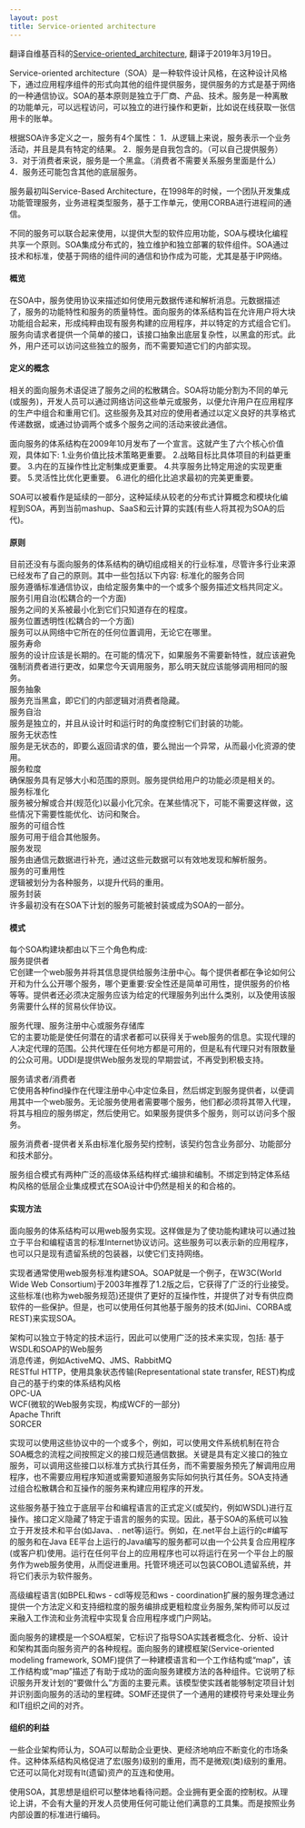 ```yaml
---
layout: post
title: Service-oriented architecture
---
```


翻译自维基百科的[Service-oriented_architecture](https://en.wikipedia.org/wiki/Service-oriented_architecture), 翻译于2019年3月19日。

Service-oriented architecture（SOA）是一种软件设计风格，在这种设计风格下，通过应用程序组件的形式向其他的组件提供服务，提供服务的方式是基于网络的一种通信协议。SOA的基本原则是独立于厂商、产品、技术。服务是一种离散的功能单元，可以远程访问，可以独立的进行操作和更新，比如说在线获取一张信用卡的账单。

根据SOA许多定义之一，服务有4个属性：
1．从逻辑上来说，服务表示一个业务活动，并且是具有特定的结果。
2．服务是自我包含的。（可以自己提供服务）
3．对于消费者来说，服务是一个黑盒。（消费者不需要关系服务里面是什么）
4．服务还可能包含其他的底层服务。

服务最初叫Service-Based Architecture，在1998年的时候，一个团队开发集成功能管理服务，业务进程类型服务，基于工作单元，使用CORBA进行进程间的通信。

不同的服务可以联合起来使用，以提供大型的软件应用功能，SOA与模块化编程共享一个原则。SOA集成分布式的，独立维护和独立部署的软件组件。SOA通过技术和标准，使基于网络的组件间的通信和协作成为可能，尤其是基于IP网络。

#### 概览
在SOA中，服务使用协议来描述如何使用元数据传递和解析消息。元数据描述了，服务的功能特性和服务的质量特性。面向服务的体系结构旨在允许用户将大块功能组合起来，形成纯粹由现有服务构建的应用程序，并以特定的方式组合它们。服务向请求者提供一个简单的接口，该接口抽象出底层复杂性，以黑盒的形式。此外，用户还可以访问这些独立的服务，而不需要知道它们的内部实现。

#### 定义的概念
相关的面向服务术语促进了服务之间的松散耦合。SOA将功能分割为不同的单元(或服务)，开发人员可以通过网络访问这些单元或服务，以便允许用户在应用程序的生产中组合和重用它们。这些服务及其对应的使用者通过以定义良好的共享格式传递数据，或通过协调两个或多个服务之间的活动来彼此通信。

面向服务的体系结构在2009年10月发布了一个宣言。这就产生了六个核心价值观，具体如下:
1.业务价值比技术策略更重要。
2.战略目标比具体项目的利益更重要。
3.内在的互操作性比定制集成更重要。
4.共享服务比特定用途的实现更重要。
5.灵活性比优化更重要。
6.进化的细化比追求最初的完美更重要。

SOA可以被看作是延续的一部分，这种延续从较老的分布式计算概念和模块化编程到SOA，再到当前mashup、SaaS和云计算的实践(有些人将其视为SOA的后代)。

#### 原则
目前还没有与面向服务的体系结构的确切组成相关的行业标准，尽管许多行业来源已经发布了自己的原则。其中一些包括以下内容:
标准化的服务合同<br/>
服务遵循标准通信协议，由给定服务集中的一个或多个服务描述文档共同定义。<br/>
服务引用自治(松耦合的一个方面)<br/>
服务之间的关系被最小化到它们只知道存在的程度。<br/>
服务位置透明性(松耦合的一个方面)<br/>
服务可以从网络中它所在的任何位置调用，无论它在哪里。<br/>
服务寿命<br/>
服务的设计应该是长期的。在可能的情况下，如果服务不需要新特性，就应该避免强制消费者进行更改，如果您今天调用服务，那么明天就应该能够调用相同的服务。<br/>
服务抽象<br/>
服务充当黑盒，即它们的内部逻辑对消费者隐藏。<br/>
服务自治<br/>
服务是独立的，并且从设计时和运行时的角度控制它们封装的功能。<br/>
服务无状态性<br/>
服务是无状态的，即要么返回请求的值，要么抛出一个异常，从而最小化资源的使用。<br/>
服务粒度<br/>
确保服务具有足够大小和范围的原则。服务提供给用户的功能必须是相关的。<br/>
服务标准化<br/>
服务被分解或合并(规范化)以最小化冗余。在某些情况下，可能不需要这样做，这些情况下需要性能优化、访问和聚合。<br/>
服务的可组合性<br/>
服务可用于组合其他服务。<br/>
服务发现<br/>
服务由通信元数据进行补充，通过这些元数据可以有效地发现和解析服务。<br/>
服务的可重用性<br/>
逻辑被划分为各种服务，以提升代码的重用。<br/>
服务封装<br/>
许多最初没有在SOA下计划的服务可能被封装或成为SOA的一部分。<br/>

#### 模式
每个SOA构建块都由以下三个角色构成:<br/>
服务提供者<br/>
它创建一个web服务并将其信息提供给服务注册中心。每个提供者都在争论如何公开和为什么公开哪个服务，哪个更重要:安全性还是简单可用性，提供服务的价格等等。提供者还必须决定服务应该为给定的代理服务列出什么类别，以及使用该服务需要什么样的贸易伙伴协议。<br/>

服务代理、服务注册中心或服务存储库<br/>
它的主要功能是使任何潜在的请求者都可以获得关于web服务的信息。实现代理的人决定代理的范围。公共代理在任何地方都是可用的，但是私有代理只对有限数量的公众可用。UDDI是提供Web服务发现的早期尝试，不再受到积极支持。<br/>

服务请求者/消费者<br/>
它使用各种find操作在代理注册中心中定位条目，然后绑定到服务提供者，以便调用其中一个web服务。无论服务使用者需要哪个服务，他们都必须将其带入代理，将其与相应的服务绑定，然后使用它。如果服务提供多个服务，则可以访问多个服务。<br/>

服务消费者-提供者关系由标准化服务契约控制，该契约包含业务部分、功能部分和技术部分。<br/>

服务组合模式有两种广泛的高级体系结构样式:编排和编制。不绑定到特定体系结构风格的低层企业集成模式在SOA设计中仍然是相关的和合格的。<br/>

#### 实现方法
面向服务的体系结构可以用web服务实现。这样做是为了使功能构建块可以通过独立于平台和编程语言的标准Internet协议访问。这些服务可以表示新的应用程序，也可以只是现有遗留系统的包装器，以使它们支持网络。

实现者通常使用web服务标准构建SOA。SOAP就是一个例子，在W3C(World Wide Web Consortium)于2003年推荐了1.2版之后，它获得了广泛的行业接受。这些标准(也称为web服务规范)还提供了更好的互操作性，并提供了对专有供应商软件的一些保护。但是，也可以使用任何其他基于服务的技术(如Jini、CORBA或REST)来实现SOA。

架构可以独立于特定的技术运行，因此可以使用广泛的技术来实现，包括:
基于WSDL和SOAP的Web服务<br/>
消息传递，例如ActiveMQ、JMS、RabbitMQ<br/>
RESTful HTTP，使用具象状态传输(Representational state transfer, REST)构成自己的基于约束的体系结构风格<br/>
OPC-UA<br/>
WCF(微软的Web服务实现，构成WCF的一部分)<br/>
Apache Thrift<br/>
SORCER<br/>

实现可以使用这些协议中的一个或多个，例如，可以使用文件系统机制在符合SOA概念的流程之间按照定义的接口规范通信数据。关键是具有定义接口的独立服务，可以调用这些接口以标准方式执行其任务，而不需要服务预先了解调用应用程序，也不需要应用程序知道或需要知道服务实际如何执行其任务。SOA支持通过组合松散耦合和互操作的服务来构建应用程序的开发。

这些服务基于独立于底层平台和编程语言的正式定义(或契约，例如WSDL)进行互操作。接口定义隐藏了特定于语言的服务的实现。因此，基于SOA的系统可以独立于开发技术和平台(如Java、. net等)运行。例如，在.net平台上运行的c#编写的服务和在Java EE平台上运行的Java编写的服务都可以由一个公共复合应用程序(或客户机)使用。运行在任何平台上的应用程序也可以将运行在另一个平台上的服务作为web服务使用，从而促进重用。托管环境还可以包装COBOL遗留系统，并将它们表示为软件服务。

高级编程语言(如BPEL和ws - cdl等规范和ws - coordination扩展的服务理念通过提供一个方法定义和支持细粒度的服务编排成更粗粒度业务服务,架构师可以反过来融入工作流和业务流程中实现复合应用程序或门户网站。

面向服务的建模是一个SOA框架，它标识了指导SOA实践者概念化、分析、设计和架构其面向服务资产的各种规程。面向服务的建模框架(Service-oriented modeling framework, SOMF)提供了一种建模语言和一个工作结构或“map”，该工作结构或“map”描述了有助于成功的面向服务建模方法的各种组件。它说明了标识服务开发计划的“要做什么”方面的主要元素。该模型使实践者能够制定项目计划并识别面向服务的活动的里程碑。SOMF还提供了一个通用的建模符号来处理业务和IT组织之间的对齐。

#### 组织的利益
一些企业架构师认为，SOA可以帮助企业更快、更经济地响应不断变化的市场条件。这种体系结构风格促进了宏(服务)级别的重用，而不是微观(类)级别的重用。它还可以简化对现有It(遗留)资产的互连和使用。

使用SOA，其思想是组织可以整体地看待问题。企业拥有更全面的控制权。从理论上讲，不会有大量的开发人员使用任何可能让他们满意的工具集。而是按照业务内部设置的标准进行编码。